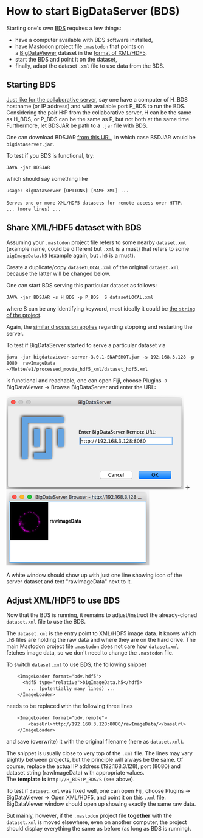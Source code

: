 # How to start BigDataServer (BDS)

Starting one's own [BDS](https://imagej.net/BigDataServer) requires a few things:
- have a computer available with BDS software installed,
- have Mastodon project file `.mastodon` that points on<br/>
  a [BigDataViewer](https://imagej.net/BigDataViewer) dataset in
  the [format of XML/HDF5](https://imagej.net/BigDataViewer.html#Multi-view_data_converted_to_XML.2FHDF5),
- start the BDS and point it on the dataset,
- finally, adapt the dataset `.xml` file to use data from the BDS.


## Starting BDS
[Just like for the collaborative server](SERVER.md), say one have a computer of
H_BDS hostname (or IP address) and with available port P_BDS to run the BDS.
Considering the pair H:P from the collaborative server, H can be the same as
H_BDS, or P_BDS can be the same as P, but not both at the same time.
Furthermore, let BDSJAR be path to a `.jar` file with BDS.

One can download BDSJAR [from this URL](http://fly.mpi-cbg.de/~pietzsch/bigdataserver.jar),
in which case BSDJAR would be `bigdataserver.jar`.

To test if you BDS is functional, try:
```
JAVA -jar BDSJAR
```
which should say something like
```
usage: BigDataServer [OPTIONS] [NAME XML] ...

Serves one or more XML/HDF5 datasets for remote access over HTTP.
... (more lines) ...
```


## Share XML/HDF5 dataset with BDS
Assuming your `.mastodon` project file refers to some nearby `dataset.xml`
(example name, could be different but `.xml` is a must) that refers to some
`bigImageData.h5` (example again, but `.h5` is a must).

Create a duplicate/copy `datasetLOCAL.xml` of the original `dataset.xml`
because the latter will be changed below.

One can start BDS serving this particular dataset as follows:
```
JAVA -jar BDSJAR -s H_BDS -p P_BDS  S datasetLOCAL.xml
```
where S can be any identifying keyword, most ideally it could be [the `string`
of the project](PROJECTS.md).

Again, the [similar discussion applies](SERVER.md) regarding stopping
and restarting the server.

To test if BigDataServer started to serve a particular dataset via
```
java -jar bigdataviewer-server-3.0.1-SNAPSHOT.jar -s 192.168.3.128 -p 8080  rawImageData ~/Mette/e1/processed_movie_hdf5_xml/dataset_hdf5.xml
```
is functional and reachable, one can open Fiji, choose Plugins -> BigDataViewer ->
Browse BigDataServer and enter the URL:

![Open BDS image](imgs/BDVtestsBDS.png)   ->   ![Browsing BDS](imgs/browsingBDS.png)

A white window should show up with just one line showing icon of the server
dataset and text "rawImageData" next to it.


## Adjust XML/HDF5 to use BDS
Now that the BDS is running, it remains to adjust/instruct the already-cloned
`dataset.xml` file to use the BDS.

The `dataset.xml` is the entry point to XML/HDF5 image data. It knows which
`.h5` files are holding the raw data and where they are on the hard drive.
The main Mastodon project file `.mastodon` does not care how `dataset.xml`
fetches image data, so we don't need to change the `.mastodon` file.

To switch `dataset.xml` to use BDS, the following snippet
```
    <ImageLoader format="bdv.hdf5">
      <hdf5 type="relative">bigImageData.h5</hdf5>
		... (potentially many lines) ...
    </ImageLoader>
```
needs to be replaced with the following three lines
```
    <ImageLoader format="bdv.remote">
		<baseUrl>http://192.168.3.128:8080/rawImageData/</baseUrl>
    </ImageLoader>
```
and save (overwrite) it with the original filename (here as `dataset.xml`).

The snippet is usually close to very top of the `.xml` file.
The lines may vary slightly between projects, but the principle will
always be the same. Of course, replace the actual IP address (192.168.3.128),
port (8080) and dataset string (rawImageData) with appropriate values.<br/>
The **template is** `http://H_BDS:P_BDS/S` (see above).

To test if `dataset.xml` was fixed well, one can open Fiji, choose Plugins
-> BigDataViewer -> Open XML/HDF5, and point it on this `.xml` file.
BigDataViewer window should open up showing exactly the same raw data.

But mainly, however, if the `.mastodon` project file **together** with the
`dataset.xml` is moved elsewhere, even on another computer, the project should
display everything the same as before (as long as BDS is running).
